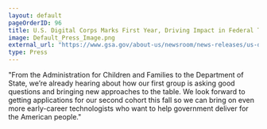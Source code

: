 ```yaml
---
layout: default
pageOrderID: 96
title: U.S. Digital Corps Marks First Year, Driving Impact in Federal Technology
image: Default_Press_Image.png
external_url: "https://www.gsa.gov/about-us/newsroom/news-releases/us-digital-corps-marks-first-year-driving-impact-in-federal-technology-09072022"
type: Press
---
```



"From the Administration for Children and Families to the Department of State, we’re already hearing about how our first group is asking good questions and bringing new approaches to the table. We look forward to getting applications for our second cohort this fall so we can bring on even more early-career technologists who want to help government deliver for the American people."
